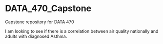 # DATA_470_Capstone
Capstone repository for DATA 470

I am looking to see if there is a correlation between air quality nationally and adults with diagnosed Asthma.


